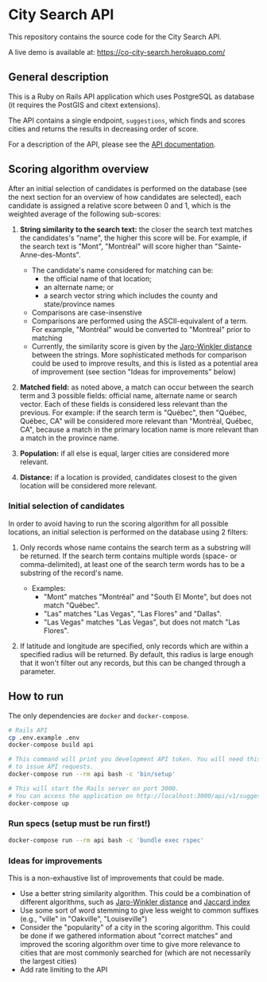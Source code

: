 # City Search API

This repository contains the source code for the City Search API.

A live demo is available at: https://co-city-search.herokuapp.com/

## General description

This is a Ruby on Rails API application which uses PostgreSQL as database
(it requires the PostGIS and citext extensions).

The API contains a single endpoint, `suggestions`, which finds and scores
cities and returns the results in decreasing order of score.

For a description of the API, please see the
[API documentation](https://app.swaggerhub.com/apis-docs/deborasetton/city_search_2/1.0.0).

## Scoring algorithm overview

After an initial selection of candidates is performed on the database (see
the next section for an overview of how candidates are selected), each candidate
is assigned a relative score between 0 and 1, which is the weighted average of
the following sub-scores:

1) **String similarity to the search text:** the closer the search text matches
the candidates's "name", the higher this score will be. For example, if the search text
is "Mont", "Montréal" will score higher than  "Sainte-Anne-des-Monts".

    - The candidate's name considered for matching can be:
        - the official name of that location;
        - an alternate name; or
        - a search vector string which includes the county
      and state/province names
    - Comparisons are case-insenstive
    - Comparisons are performed using the ASCII-equivalent of a term. For example, "Montréal" would be converted to "Montreal" prior to matching
    - Currently, the similarity score is given by the [Jaro-Winkler distance](https://en.wikipedia.org/wiki/Jaro%E2%80%93Winkler_distance)
      between the strings. More sophisticated methods for comparison could be
      used to improve results, and this is listed as a potential area of improvement
      (see section "Ideas for improvements" below)

2) **Matched field:** as noted above, a match can occur between the search
term and 3 possible fields: official name, alternate name or search vector. Each
of these fields is considered less relevant than the previous. For example: if
the search term is "Québec", then "Québec, Québec, CA" will be considered more
relevant than "Montréal, Québec, CA", because a match in the primary location name
is more relevant than a match in the province name.

3) **Population:** if all else is equal, larger cities are considered more relevant.

4) **Distance:** if a location is provided, candidates closest to the given location
will be considered more relevant.

### Initial selection of candidates

In order to avoid having to run the scoring algorithm for all possible locations, an initial selection is performed on the database using 2 filters:

1) Only records whose name contains the search term as a substring will be returned. If the search term contains multiple words (space- or comma-delimited), at least one of the search term words has to be a substring of the record's name.
    - Examples:
        - "Mont" matches "Montréal" and "South El Monte", but does not match "Québec".
        - "Las" matches "Las Vegas", "Las Flores" and "Dallas".
        - "Las Vegas" matches "Las Vegas", but does not match "Las Flores".

2) If latitude and longitude are specified, only records which are within a specified radius will be returned. By default, this radius is large enough that it won't filter out any records, but this can be changed through a parameter.

## How to run

The only dependencies are `docker` and `docker-compose`.

```bash
# Rails API
cp .env.example .env
docker-compose build api

# This command will print you development API token. You will need this token
# to issue API requests.
docker-compose run --rm api bash -c 'bin/setup'

# This will start the Rails server on port 3000.
# You can access the application on http://localhost:3000/api/v1/suggestions?q=lon
docker-compose up
```

### Run specs (setup must be run first!)

```bash
docker-compose run --rm api bash -c 'bundle exec rspec'
```

### Ideas for improvements

This is a non-exhaustive list of improvements that could be made.

- Use a better string similarity algorithm. This could be a combination of different algorithms, such as [Jaro-Winkler distance](https://en.wikipedia.org/wiki/Jaro%E2%80%93Winkler_distance) and [Jaccard index](https://en.wikipedia.org/wiki/Jaccard_index)
- Use some sort of word stemming to give less weight to common suffixes (e.g., "ville" in "Oakville", "Louiseville")
- Consider the "popularity" of a city in the scoring algorithm. This could be done if we gathered information about "correct matches" and improved the scoring algorithm over time to give more relevance to cities that are most commonly searched for (which are not necessarily the largest cities)
- Add rate limiting to the API
